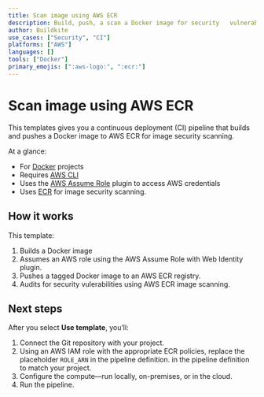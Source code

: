 ```yaml
---
title: Scan image using AWS ECR
description: Build, push, a scan a Docker image for security   vulnerabilities using AWS ECR.
author: Buildkite
use_cases: ["Security", "CI"]
platforms: ["AWS"]
languages: []
tools: ["Docker"]
primary_emojis: [":aws-logo:", ":ecr:"]
---
```


# Scan image using AWS ECR

This templates gives you a continuous deployment (CI) pipeline that builds and pushes a Docker image to AWS ECR for image security scanning.

At a glance:

- For [Docker](https://www.docker.com/) projects
- Requires [AWS CLI](https://aws.amazon.com/cli/)
- Uses the [AWS Assume Role](https://github.com/buildkite-plugins/aws-assume-role-with-web-identity-buildkite-plugin) plugin to access AWS credentials
- Uses [ECR](https://aws.amazon.com/ecr) for image security scanning.

## How it works

This template:

1. Builds a Docker image
2. Assumes an AWS role using the AWS Assume Role with Web Identity plugin.
3. Pushes a tagged Docker image to an AWS ECR registry.
4. Audits for security vulerabilities using AWS ECR image scanning.

## Next steps

After you select **Use template**, you’ll:

1. Connect the Git repository with your project.
2. Using an AWS IAM role with the appropriate ECR policies, replace the placeholder `ROLE_ARN` in the pipeline definition.
in the pipeline definition to match your project.
3. Configure the compute—run locally, on-premises, or in the cloud.
4. Run the pipeline.
